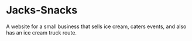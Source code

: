 # Jacks-Snacks

A website for a small business that sells ice cream, caters events, and also has an ice cream truck route.
